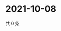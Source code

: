 # 2021-10-08

共 0 条

<!-- BEGIN WEIBO -->
<!-- 最后更新时间 Fri Oct 08 2021 14:00:41 GMT+0800 (China Standard Time) -->

<!-- END WEIBO -->
